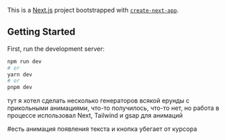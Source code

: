 This is a [Next.js](https://nextjs.org/) project bootstrapped with [`create-next-app`](https://github.com/vercel/next.js/tree/canary/packages/create-next-app).

## Getting Started

First, run the development server:

```bash
npm run dev
# or
yarn dev
# or
pnpm dev
```

тут я хотел сделать несколько генераторов всякой ерунды с прикольными анимациями, что-то получилось, что-то нет, но работа в процессе
использовал Next, Tailwind и gsap для анимаций

#есть анимация появления текста и кнопка убегает от курсора
